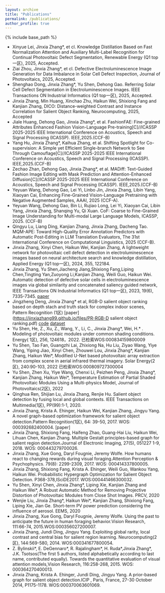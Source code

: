 ```yaml
---
layout: archive
title: "Publications"
permalink: /publications/
author_profile: true
---
```


{% include base_path %}

* Xinyue Lei, Jinxia Zhang*, et cl. Knowledge Distillation Based on Fast Normalization Attention and Auxiliary Multi-Label Recognition for Continual Photovoltaic Defect Segmentation, 
Renewable Energy (Q1 top一区), 2025, Accepted.
* Ziai Zhou, Jinxia Zhang*, et cl. Defective Electroluminescence Image Generation for Data
Imbalance in Solar Cell Defect Inspection, Journal of Photovoltaics, 2025, Accepted.
* Shenghao Dong, Jinxia Zhang*, Yu Shen, Dehong Gao. Referring Solar Cell Defect Segmentation in Electroluminescence Images. IEEE Transactions ON Industrial Informatics (Q1 top一区), 2025, Accepted.
* Jinxia Zhang, Min Huang, Xinchao Zhu, Haikun Wei, Shixiong Fang and Kanjian Zhang, DICO: Distance-weighted Contrast and Instance Correlation for Salient Object Ranking, Neurocomputing, 2025, Accepted
* Jiale Huang, Dehong Gao, Jinxia Zhang*, et al. FashionFAE: Fine-grained Attributes Enhanced Fashion Vision-Language Pre-training[C]//ICASSP 2025-2025 IEEE International Conference on Acoustics, Speech and Signal Processing (ICASSP). IEEE,2025.(CCF-B)
* Yang Hu, Jinxia Zhang*, Kaihua Zhang, et al. Shifting Spotlight for Co-supervision: A Simple yet Efficient Single-branch Network to See Through Camouflage[C]//ICASSP 2025-2025 IEEE International Conference on Acoustics, Speech and Signal Processing (ICASSP). IEEE,2025.(CCF-B)
* Zechao Zhan, Dehong Gao, Jinxia Zhang*, et al. MADiff: Text-Guided Fashion Image Editing with Mask Prediction and Attention-Enhanced Diffusion[C]//ICASSP 2025-2025 IEEE International Conference on Acoustics, Speech and Signal Processing (ICASSP). IEEE,2025.(CCF-B)
* Yeyuan Wang, Dehong Gao, Lei Yi, Linbo Jin, Jinxia Zhang, Libin Yang, Xiaoyan Cai, Enhancing Fine-Grained Vision-Language Pretraining with Negative Augmented Samples, AAAI, 2025 (CCF-A).
* Yeyuan Wang, Dehong Gao, Bin Li, Rujiao Long, Lei Yi, Xiaoyan Cai, Libin Yang, Jinxia Zhang, Shanqing Yu, Qi Xuan. CoF: Coarse to Fine-Grained Image Understanding for Multi-modal Large Language Models, ICASSP, 2025. (CCF-B)
* Qingyu Lu, Liang Ding, Kanjian Zhang, Jinxia Zhang, Dacheng Tao. MQM-APE: Toward High-Quality Error Annotation Predictors with Automatic Post-Editing in LLM Translation Evaluators, The 31st International Conference on Computational Linguistics, 2025 (CCF-B).
* Jinxia Zhang, Xinyi Chen, Haikun Wei, Kanjian Zhang, A lightweight network for photovoltaic cell defect detection in electroluminescence images based on neural architecture search and knowledge distillation, Applied Energy (Q1 top一区), 2024, 355, 122184.
* Jinxia Zhang, Yu Shen,Jiacheng Jiang,Shixiong Fang,Liping Chen,Tingting Yan,Zuoyong Li,Kanjian Zhang, Weili Guo, Haikun Wei. Automatic detection of defective solar cells in electroluminescence images via global similarity and concatenated saliency guided network, IEEE Transactions ON Industrial Informatics (Q1 top一区), 2023, 19(6), 7335-7345.  [paper](https://jinxiazhang99.github.io/files/TII_Automatic_Detection_of_Defective_Solar_Cells.pdf)
* Jingzheng Deng, Jinxia Zhang* et al, RGB-D salient object ranking based on depth stach and truth stack for complex indoor scenes, Pattern Recognition (1区) [paper](https://jinxiazhang99.github.io/files/PR-RGB-D salient object ranking.pdf)   [code](https://github.com/mirrordeng/RGB-D-salient-object-ranking)   [dataset](https://github.com/mirrordeng/RGB-D-salient-object-ranking)
* Yu Shen, He, Z., Xu, Z., Wang, Y., Li, C., Jinxia Zhang*, Wei, H.* . Modeling of photovoltaic modules under common shading conditions. Energy( 1区), 256, 124618，2022. 已检索WOS:000834159800009
* Yu Shen, Tao Fan, Guangzhi Lai, Zhixiong Na, Hu Liu, Ziyao Wang, Yiye Wang, Yiping Jiao, Xinyi Chen, Zhouwei Lou, Jinxia Zhang*, Kanjian Zhang, Haikun Wei*, Modified U-Net based photovoltaic array extraction from complex scene in aerial infrared thermal imagery. Solar Energy(2区), 240:90-103, 2022 已检索WOS:000809727300004
* Yu Shen, Zhen Xu, Yiye Wang, Chenxi Li, Peizhen Peng, Jinxia Zhang*, Kanjian Zhang, Haikun Wei*, Temperature Estimation of Partial Shaded Photovoltaic  Modules Using a Multi-physics Model, Journal of Photovoltaics(2区), 2022
* Qinghua Ren, Shijian Lu, Jinxia Zhang, Renjie Hu. Salient object detection by fusing local and global contexts. IEEE Transactions on Multimedia(1区), PP(99):1-1, 2020.
* Jinxia Zhang, Krista A. Ehinger, Haikun Wei, Kanjian Zhang, Jingyu Yang. A novel graph-based optimization framework for salient object detection.Pattern Recognition(1区), 64: 39-50, 2017.  WOS: 000392682400004. [paper]
* Jinxia Zhang, Shixiong Fang, Haifeng Zhao, Guang-Hai Liu, Haikun Wei, Lihuan Chen, Kanjian Zhang. Multiple Gestalt principles-based graph for salient region detection.Journal of Electronic Imaging, 27(5), 051227 1-9, 2018. WOS: 000443279700026.
* Jinxia Zhang, Xue Gong, Daryl Fougnie, Jeremy Wolfe. How humans react to changing rewards during visual foraging.Attention Perception & Psychophysics. 79(8): 2299-2309, 2017. WOS: 000414337800005.
* Jinxia Zhang, Shixiong Fang, Krista A. Ehinger, Weili Guo, Wankou Yang, Haikun Wei. Probabilistic Hypergraph Optimization for Salient Object Detection. P368-378,ISciDE2017. WOS:000441466300032. 
* Yu Shen, Xinyi Chen, Jinxia Zhang*, Liping Xie, Kanjian Zhang and Haikun Wei*, A Robust Automatic Method for Removing Projective Distortion of Photovoltaic Modules from Close Shot Images. PRCV, 2020
* Wenjie Liu, Jinxia Zhang*, Haikun Wei*, Kanjian Zhang, Shixiong Fang, Liping Xie, Jian Ge. Short-term PV power prediction considering the influence of aerosol. EEMS, 2020
* Jinxia Zhang, Xue Gong, Daryl Fougnie, Jeremy Wolfe. Using the past to anticipate the future in human foraging behavior.Vision Research, 111:66-74, 2015.WOS:000356027200007.
* Jinxia Zhang, Jundi Ding, Jingyu Yang. Exploiting global rarity, local contrast and central bias for salient region learning. Neurocomputing(2区), 144:569-580, 2014. WOS:000341677800054.
* Z. Bylinskii*, E. DeGennaro*, R. Rajalingham*, H. Ruda*,Jinxia Zhang*, J.K. Tsotsos(The first 5 authors, listed alphabetically according to last name, contributed equally). Towards the quantitative evaluation of visual attention models,Vision Research, 116:258-268, 2015. WOS: 000364270400013.
* Jinxia Zhang, Krista A. Ehinger, Jundi Ding, Jingyu Yang. A prior-based graph for salient object detection.ICIP , Paris, France, 27-30 October 2014, P1175-1178. WOS:000370063601069.
